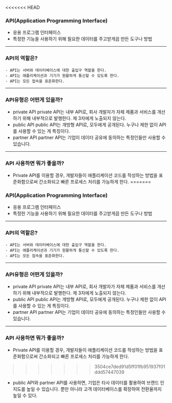 <<<<<<< HEAD
 ### API(Application Programming Interface)
 - 응용 프로그램 인터페이스
 - 특정한 기능을 사용하기 위해 필요한 데이터를 주고받게끔 만든 도구나 방법
---
### API의 역할은?
    - API는 서버와 데이터베이스에 대한 출입구 역할을 한다.
    - API는 애플리케이션과 기기가 원활하게 통신할 수 있도록 한다.
    - API는 모든 접속을 표준화한다.
---
### API유형은 어떤게 있을까?
- private API 
private API는 내부 API로, 회사 개발자가 자체 제품과 서비스를 개선하기 위해 내부적으로 발행한다. 제 3자에게 노출되지 않는다.
- public API
public API는 개방형 API로, 모두에게 공개된다. 누구나 제한 없이 API를 사용할 수 있는 게 특징이다. 
- partner API
partner API는 기업이 데이터 공유에 동의하는 특정인들만 사용할 수 있습니다.
---
### API 사용하면 뭐가 좋을까?
- Private API를 이용할 경우, 개발자들이 애플리케이션 코드를 작성하는 방법을 표준화함으로써 간소화되고 빠른 프로세스 처리를 가능하게 한다. 
=======
 ### API(Application Programming Interface)
 - 응용 프로그램 인터페이스
 - 특정한 기능을 사용하기 위해 필요한 데이터를 주고받게끔 만든 도구나 방법
---
### API의 역할은?
    - API는 서버와 데이터베이스에 대한 출입구 역할을 한다.
    - API는 애플리케이션과 기기가 원활하게 통신할 수 있도록 한다.
    - API는 모든 접속을 표준화한다.
---
### API유형은 어떤게 있을까?
- private API 
private API는 내부 API로, 회사 개발자가 자체 제품과 서비스를 개선하기 위해 내부적으로 발행한다. 제 3자에게 노출되지 않는다.
- public API
public API는 개방형 API로, 모두에게 공개된다. 누구나 제한 없이 API를 사용할 수 있는 게 특징이다. 
- partner API
partner API는 기업이 데이터 공유에 동의하는 특정인들만 사용할 수 있습니다.
---
### API 사용하면 뭐가 좋을까?
- Private API를 이용할 경우, 개발자들이 애플리케이션 코드를 작성하는 방법을 표준화함으로써 간소화되고 빠른 프로세스 처리를 가능하게 한다. 
>>>>>>> 3504ce7ded91d5ff01fb951937f01ddd57447039
- public API와 partner API를 사용하면, 기업은 타사 데이터를 활용하여 브랜드 인지도를 높일 수 있습니다. 뿐만 아니라 고객 데이터베이스를 확장하여 전환율까지 높일 수 있다.